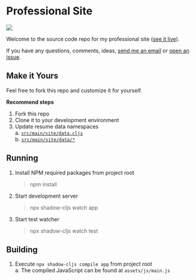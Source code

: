 # Professional Site

![](https://github.com/anthonyfuentes/professional-site/workflows/CLJS%20Testing/badge.svg)

Welcome to the source code repo for my professional site ([see it live](https://anthonyfuentes.us)). 

If you have any questions, comments, ideas, [send me an email](mailto:anthony@anthonyfuentes.us) or [open an issue](https://github.com/anthonyfuentes/professional-site/issues/new).

## Make it Yours
Feel free to fork this repo and customize it for yourself.

**Recommend steps**
1. Fork this repo
1. Clone it to your development environment
1. Update resume data namespaces  
  a. [`src/main/site/data.cljs`](https://github.com/anthonyfuentes/professional-site/blob/dev/src/main/site/data.cljs)  
  b. [`src/main/site/data/*`](https://github.com/anthonyfuentes/professional-site/blob/dev/src/main/site/data/)

## Running

1. Install NPM required packages from project root
   > npm install
1. Start development server
   > npx shadow-cljs watch app
1. Start test watcher
   > npx shadow-cljs watch test

## Building

1. Execute `npx shadow-cljs compile app` from project root  
  a. The compiled JavaScript can be found at `assets/js/main.js`
